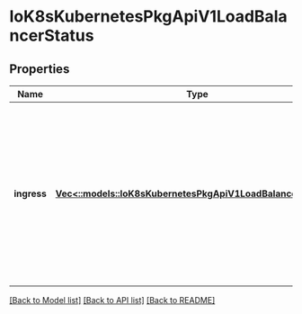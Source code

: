 # IoK8sKubernetesPkgApiV1LoadBalancerStatus

## Properties
Name | Type | Description | Notes
------------ | ------------- | ------------- | -------------
**ingress** | [**Vec<::models::IoK8sKubernetesPkgApiV1LoadBalancerIngress>**](io.k8s.kubernetes.pkg.api.v1.LoadBalancerIngress.md) | Ingress is a list containing ingress points for the load-balancer. Traffic intended for the service should be sent to these ingress points. | [optional] 

[[Back to Model list]](../README.md#documentation-for-models) [[Back to API list]](../README.md#documentation-for-api-endpoints) [[Back to README]](../README.md)


